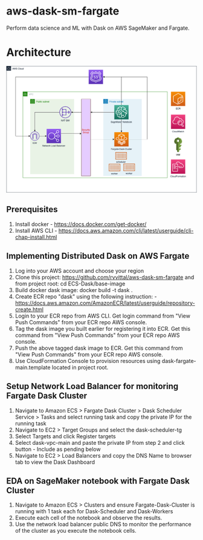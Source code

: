 # aws-dask-sm-fargate
Perform data science and ML with Dask on AWS SageMaker and Fargate.

# Architecture

![aws-dask-fargate-arch](./solution-arch.png)

## Prerequisites
1. Install docker - https://docs.docker.com/get-docker/
2. Install AWS CLI - https://docs.aws.amazon.com/cli/latest/userguide/cli-chap-install.html

## Implementing Distributed Dask on AWS Fargate


1. Log into your AWS account and choose your region
2. Clone this project: https://github.com/rvvittal/aws-dask-sm-fargate and from project root: cd ECS-Dask/base-image
3. Build docker dask image: docker build -t dask .
4. Create ECR repo "dask" using the following instruction: - https://docs.aws.amazon.com/AmazonECR/latest/userguide/repository-create.html
5. Login to your ECR repo from AWS CLI. Get login command from "View Push Commands" from your ECR repo AWS console.
6. Tag the dask image you built earlier for registering it into ECR.  Get this command from "View Push Commands" from your ECR repo AWS console. 
7. Push the above tagged dask image to ECR. Get this command from "View Push Commands" from your ECR repo AWS console. 
8. Use CloudFormation Console to provision resources using dask-fargate-main.template located in project root.


## Setup Network Load Balancer for monitoring Fargate Dask Cluster

1. Navigate to Amazon ECS > Fargate Dask Cluster > Dask Scheduler Service > Tasks and select running task and copy the private IP for the running task
2. Navigate to EC2 > Target Groups and select the dask-scheduler-tg 
3. Select Targets and click Register targets
4. Select dask-vpc-main and paste the private IP from step 2 and click button - Include as pending below
5. Navigate to EC2 > Load Balancers and copy the DNS Name to browser tab to view the Dask Dashboard
   


## EDA on SageMaker notebook with Fargate Dask Cluster

1.  Navigate to Amazon ECS > Clusters and ensure Fargate-Dask-Cluster is running with 1 task each for Dask-Scheduler and Dask-Workers
2.  Execute each cell of the notebook and observe the results. 
3.  Use the network load balancer public DNS to monitor the performance of the cluster as you execute the notebook cells.

